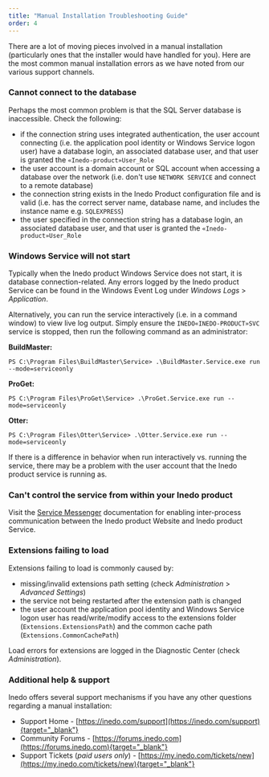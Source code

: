 ```yaml
---
title: "Manual Installation Troubleshooting Guide"
order: 4
---
```


There are a lot of moving pieces involved in a manual installation (particularly ones that the installer would have handled for you). Here are the most common manual installation errors as we have noted from our various support channels.

### Cannot connect to the database
Perhaps the most common problem is that the SQL Server database is inaccessible. Check the following:

 - if the connection string uses integrated authentication, the user account connecting (i.e. the application pool identity or Windows Service logon user) have a database login, an associated database user, and that user is granted the `«Inedo-product»User_Role`
 - the user account is a domain account or SQL account when accessing a database over the network (i.e. don't use `NETWORK SERVICE` and connect to a remote database)
 - the connection string exists in the Inedo Product configuration file and is valid (i.e. has the correct server name, database name, and includes the instance name e.g. `SQLEXPRESS`)
 - the user specified in the connection string has a database login, an associated database user, and that user is granted the `«Inedo-product»User_Role`

### Windows Service will not start
Typically when the Inedo product Windows Service does not start, it is database connection-related. Any errors logged by the Inedo product Service can be found in the Windows Event Log under *Windows Logs* > *Application*.

Alternatively, you can run the service interactively (i.e. in a command window) to view live log output. Simply ensure the `INEDO«INEDO-PRODUCT»SVC` service is stopped, then run the following command as an administrator:

**BuildMaster:**
```
PS C:\Program Files\BuildMaster\Service> .\BuildMaster.Service.exe run --mode=serviceonly
```

**ProGet:**
```
PS C:\Program Files\ProGet\Service> .\ProGet.Service.exe run --mode=serviceonly
```

**Otter:**
```
PS C:\Program Files\Otter\Service> .\Otter.Service.exe run --mode=serviceonly
```

If there is a difference in behavior when run interactively vs. running the service, there may be a problem with the user account that the Inedo product service is running as.

### Can't control the service from within your Inedo product

Visit the [Service Messenger](/docs/installation/high-availability-load-balancing/installation-cluster-management) documentation for enabling inter-process communication between the Inedo product Website and Inedo product Service.

### Extensions failing to load
Extensions failing to load is commonly caused by:
 - missing/invalid extensions path setting (check *Administration* > *Advanced Settings*)
 - the service not being restarted after the extension path is changed
 - the user account the application pool identity and Windows Service logon user has read/write/modify access to the extensions folder (`Extensions.ExtensionsPath`) and the common cache path (`Extensions.CommonCachePath`)

Load errors for extensions are logged in the Diagnostic Center (check *Administration*).

### Additional help & support
Inedo offers several support mechanisms if you have any other questions regarding a manual installation:

 - Support Home - [https://inedo.com/support](https://inedo.com/support){target="_blank"}
 - Community Forums - [https://forums.inedo.com](https://forums.inedo.com){target="_blank"}
 - Support Tickets (*paid users only*) - [https://my.inedo.com/tickets/new](https://my.inedo.com/tickets/new){target="_blank"}